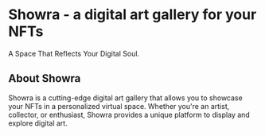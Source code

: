 # Showra - a digital art gallery for your NFTs
A Space That Reflects Your Digital Soul.

## About Showra
Showra is a cutting-edge digital art gallery that allows you to showcase your NFTs in a personalized virtual space. Whether you're an artist, collector, or enthusiast, Showra provides a unique platform to display and explore digital art.